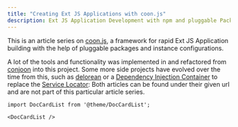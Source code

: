 ```yaml
---
title: "Creating Ext JS Applications with coon.js"
description: Ext JS Application Development with npm and pluggable Packages   
---
```


This is an article series on [coon.js](http://github.com/coon-js), a framework for rapid Ext JS Application building
with the help of pluggable packages and instance configurations.

A lot of the tools and functionality was implemented in and refactored from [conjoon](/projects#conjoon) into this
project. Some more side projects have evolved over the time from this, such as [delorean](../sencha-extjs-beyond-es5) or a
[Dependency Injection Container](../dependency-injection-in-javascript/index.mdx) to replace the [Service Locator](./4-registering-services-and-using-the-service-locator.mdx): Both articles can be found under their given url and are not part of this particular article series.



```mdx-code-block
import DocCardList from '@theme/DocCardList';

<DocCardList />
```